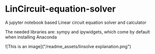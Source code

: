 # LinCircuit-equation-solver
A jupyter notebook based Linear circuit equation solver and calculator

The needed libraries are: sympy and ipywidgets, which come by default when installing Anaconda

![This is an image]("/readme_assets/linsolve explanation.png")

